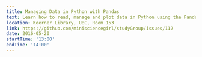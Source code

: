 ```yaml
---
title: Managing Data in Python with Pandas
text: Learn how to read, manage and plot data in Python using the Pandas package.
location: Koerner Library, UBC, Room 153
link: https://github.com/minisciencegirl/studyGroup/issues/112
date: 2016-05-20
startTime: '13:00'
endTime: '14:00'
---
```

